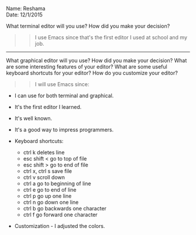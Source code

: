 Name:  Reshama<br>
Date:  12/1/2015<br>


What terminal editor will you use? How did you make your decision?

>>  I use Emacs since that's the first editor I used at school and my job.

---

What graphical editor will you use? How did you make your decision? What are some interesting features of your editor? What are some useful keyboard shortcuts for your editor? How do you customize your editor?


>> I will use Emacs since:

* I can use for both terminal and graphical.
* It's the first editor I learned.  
* It's well known.
* It's a good way to impress programmers.
* Keyboard shortcuts:
  * ctrl k           deletes line
  * esc shift <      go to top of file
  * esc shift >      go to end of file
  * ctrl x, ctrl s   save file
  * ctrl v           scroll down
  * ctrl a           go to beginning of line
  * ctrl e           go to end of line
  * ctrl p           go up one line
  * ctrl n           go down one line
  * ctrl b           go backwards one character
  * ctrl f           go forward one character

* Customization - I adjusted the colors.




